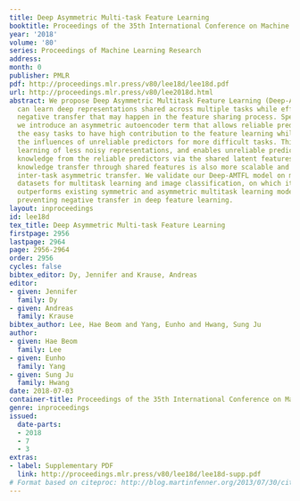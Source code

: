 ```yaml
---
title: Deep Asymmetric Multi-task Feature Learning
booktitle: Proceedings of the 35th International Conference on Machine Learning
year: '2018'
volume: '80'
series: Proceedings of Machine Learning Research
address: 
month: 0
publisher: PMLR
pdf: http://proceedings.mlr.press/v80/lee18d/lee18d.pdf
url: http://proceedings.mlr.press/v80/lee2018d.html
abstract: We propose Deep Asymmetric Multitask Feature Learning (Deep-AMTFL) which
  can learn deep representations shared across multiple tasks while effectively preventing
  negative transfer that may happen in the feature sharing process. Specifically,
  we introduce an asymmetric autoencoder term that allows reliable predictors for
  the easy tasks to have high contribution to the feature learning while suppressing
  the influences of unreliable predictors for more difficult tasks. This allows the
  learning of less noisy representations, and enables unreliable predictors to exploit
  knowledge from the reliable predictors via the shared latent features. Such asymmetric
  knowledge transfer through shared features is also more scalable and efficient than
  inter-task asymmetric transfer. We validate our Deep-AMTFL model on multiple benchmark
  datasets for multitask learning and image classification, on which it significantly
  outperforms existing symmetric and asymmetric multitask learning models, by effectively
  preventing negative transfer in deep feature learning.
layout: inproceedings
id: lee18d
tex_title: Deep Asymmetric Multi-task Feature Learning
firstpage: 2956
lastpage: 2964
page: 2956-2964
order: 2956
cycles: false
bibtex_editor: Dy, Jennifer and Krause, Andreas
editor:
- given: Jennifer
  family: Dy
- given: Andreas
  family: Krause
bibtex_author: Lee, Hae Beom and Yang, Eunho and Hwang, Sung Ju
author:
- given: Hae Beom
  family: Lee
- given: Eunho
  family: Yang
- given: Sung Ju
  family: Hwang
date: 2018-07-03
container-title: Proceedings of the 35th International Conference on Machine Learning
genre: inproceedings
issued:
  date-parts:
  - 2018
  - 7
  - 3
extras:
- label: Supplementary PDF
  link: http://proceedings.mlr.press/v80/lee18d/lee18d-supp.pdf
# Format based on citeproc: http://blog.martinfenner.org/2013/07/30/citeproc-yaml-for-bibliographies/
---
```

